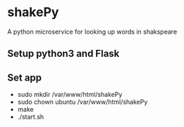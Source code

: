 # shakePy

A python microservice for looking up words in shakspeare

## Setup python3 and Flask 


## Set app
 - sudo mkdir /var/www/html/shakePy
 - sudo chown ubuntu /var/www/html/shakePy
 - make
 - ./start.sh